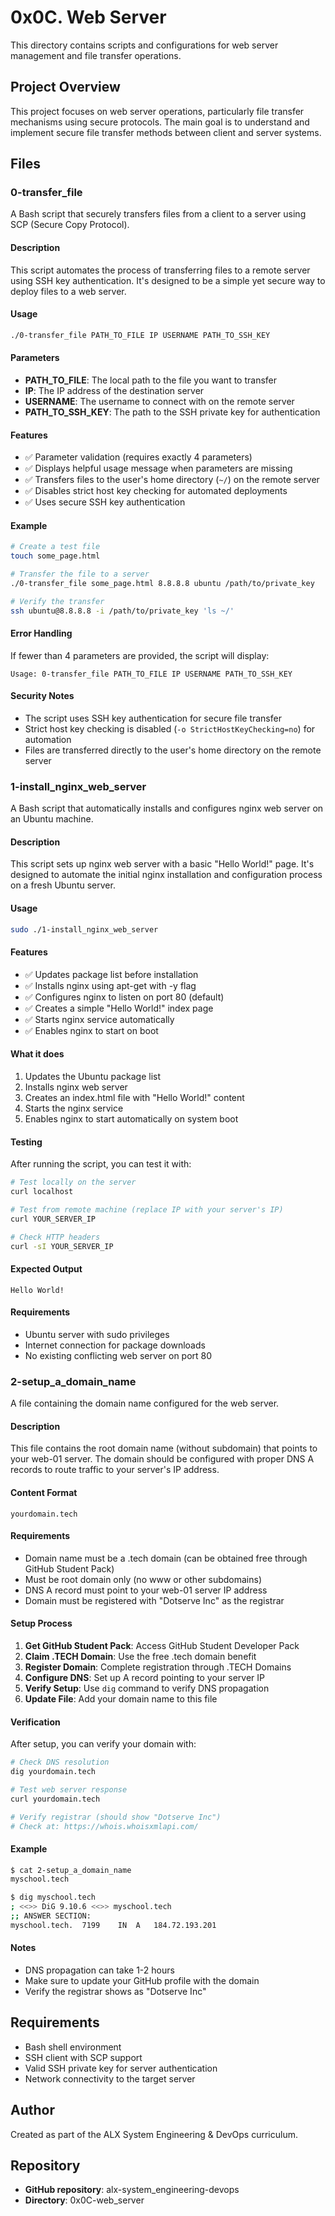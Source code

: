 # 0x0C. Web Server

This directory contains scripts and configurations for web server management and file transfer operations.

## Project Overview

This project focuses on web server operations, particularly file transfer mechanisms using secure protocols. The main goal is to understand and implement secure file transfer methods between client and server systems.

## Files

### 0-transfer_file

A Bash script that securely transfers files from a client to a server using SCP (Secure Copy Protocol).

#### Description

This script automates the process of transferring files to a remote server using SSH key authentication. It's designed to be a simple yet secure way to deploy files to a web server.

#### Usage

```bash
./0-transfer_file PATH_TO_FILE IP USERNAME PATH_TO_SSH_KEY
```

#### Parameters

- **PATH_TO_FILE**: The local path to the file you want to transfer
- **IP**: The IP address of the destination server
- **USERNAME**: The username to connect with on the remote server
- **PATH_TO_SSH_KEY**: The path to the SSH private key for authentication

#### Features

- ✅ Parameter validation (requires exactly 4 parameters)
- ✅ Displays helpful usage message when parameters are missing
- ✅ Transfers files to the user's home directory (`~/`) on the remote server
- ✅ Disables strict host key checking for automated deployments
- ✅ Uses secure SSH key authentication

#### Example

```bash
# Create a test file
touch some_page.html

# Transfer the file to a server
./0-transfer_file some_page.html 8.8.8.8 ubuntu /path/to/private_key

# Verify the transfer
ssh ubuntu@8.8.8.8 -i /path/to/private_key 'ls ~/'
```

#### Error Handling

If fewer than 4 parameters are provided, the script will display:

```
Usage: 0-transfer_file PATH_TO_FILE IP USERNAME PATH_TO_SSH_KEY
```

#### Security Notes

- The script uses SSH key authentication for secure file transfer
- Strict host key checking is disabled (`-o StrictHostKeyChecking=no`) for automation
- Files are transferred directly to the user's home directory on the remote server

### 1-install_nginx_web_server

A Bash script that automatically installs and configures nginx web server on an Ubuntu machine.

#### Description

This script sets up nginx web server with a basic "Hello World!" page. It's designed to automate the initial nginx installation and configuration process on a fresh Ubuntu server.

#### Usage

```bash
sudo ./1-install_nginx_web_server
```

#### Features

- ✅ Updates package list before installation
- ✅ Installs nginx using apt-get with -y flag
- ✅ Configures nginx to listen on port 80 (default)
- ✅ Creates a simple "Hello World!" index page
- ✅ Starts nginx service automatically
- ✅ Enables nginx to start on boot

#### What it does

1. Updates the Ubuntu package list
2. Installs nginx web server
3. Creates an index.html file with "Hello World!" content
4. Starts the nginx service
5. Enables nginx to start automatically on system boot

#### Testing

After running the script, you can test it with:

```bash
# Test locally on the server
curl localhost

# Test from remote machine (replace IP with your server's IP)
curl YOUR_SERVER_IP

# Check HTTP headers
curl -sI YOUR_SERVER_IP
```

#### Expected Output

```
Hello World!
```

#### Requirements

- Ubuntu server with sudo privileges
- Internet connection for package downloads
- No existing conflicting web server on port 80

### 2-setup_a_domain_name

A file containing the domain name configured for the web server.

#### Description

This file contains the root domain name (without subdomain) that points to your web-01 server. The domain should be configured with proper DNS A records to route traffic to your server's IP address.

#### Content Format

```
yourdomain.tech
```

#### Requirements

- Domain name must be a .tech domain (can be obtained free through GitHub Student Pack)
- Must be root domain only (no www or other subdomains)
- DNS A record must point to your web-01 server IP address
- Domain must be registered with "Dotserve Inc" as the registrar

#### Setup Process

1. **Get GitHub Student Pack**: Access GitHub Student Developer Pack
2. **Claim .TECH Domain**: Use the free .tech domain benefit
3. **Register Domain**: Complete registration through .TECH Domains
4. **Configure DNS**: Set up A record pointing to your server IP
5. **Verify Setup**: Use `dig` command to verify DNS propagation
6. **Update File**: Add your domain name to this file

#### Verification

After setup, you can verify your domain with:

```bash
# Check DNS resolution
dig yourdomain.tech

# Test web server response
curl yourdomain.tech

# Verify registrar (should show "Dotserve Inc")
# Check at: https://whois.whoisxmlapi.com/
```

#### Example

```bash
$ cat 2-setup_a_domain_name
myschool.tech

$ dig myschool.tech
; <<>> DiG 9.10.6 <<>> myschool.tech
;; ANSWER SECTION:
myschool.tech.  7199    IN  A   184.72.193.201
```

#### Notes

- DNS propagation can take 1-2 hours
- Make sure to update your GitHub profile with the domain
- Verify the registrar shows as "Dotserve Inc"

## Requirements

- Bash shell environment
- SSH client with SCP support
- Valid SSH private key for server authentication
- Network connectivity to the target server

## Author

Created as part of the ALX System Engineering & DevOps curriculum.

## Repository

- **GitHub repository**: alx-system_engineering-devops
- **Directory**: 0x0C-web_server
